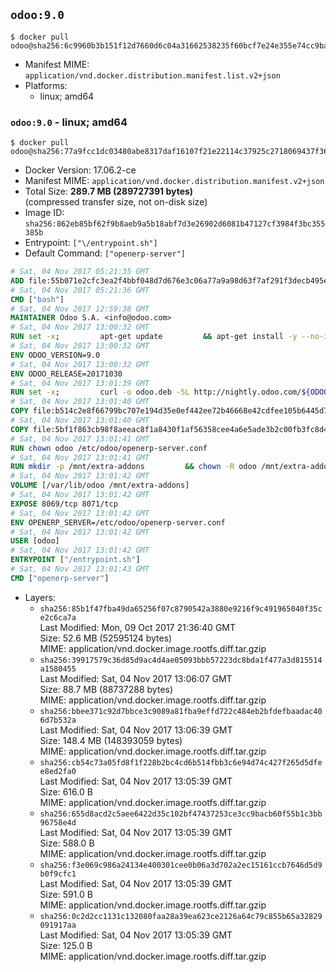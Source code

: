 ## `odoo:9.0`

```console
$ docker pull odoo@sha256:6c9960b3b151f12d7660d6c04a31662538235f60bcf7e24e355e74cc9ba48369
```

-	Manifest MIME: `application/vnd.docker.distribution.manifest.list.v2+json`
-	Platforms:
	-	linux; amd64

### `odoo:9.0` - linux; amd64

```console
$ docker pull odoo@sha256:77a9fcc1dc03480abe8317daf16107f21e22114c37925c2718069437f3653ec6
```

-	Docker Version: 17.06.2-ce
-	Manifest MIME: `application/vnd.docker.distribution.manifest.v2+json`
-	Total Size: **289.7 MB (289727391 bytes)**  
	(compressed transfer size, not on-disk size)
-	Image ID: `sha256:862eb85bf62f9b8aeb9a5b18abf7d3e26902d6081b47127cf3984f3bc355385b`
-	Entrypoint: `["\/entrypoint.sh"]`
-	Default Command: `["openerp-server"]`

```dockerfile
# Sat, 04 Nov 2017 05:21:35 GMT
ADD file:55b071e2cfc3ea2f4bbf048d7d676e3c06a77a9a98d63f7af291f3decb495ec8 in / 
# Sat, 04 Nov 2017 05:21:36 GMT
CMD ["bash"]
# Sat, 04 Nov 2017 12:59:38 GMT
MAINTAINER Odoo S.A. <info@odoo.com>
# Sat, 04 Nov 2017 13:00:32 GMT
RUN set -x;         apt-get update         && apt-get install -y --no-install-recommends             ca-certificates             curl             node-less             python-gevent             python-pip             python-renderpm             python-support             python-watchdog         && curl -o wkhtmltox.deb -SL http://nightly.odoo.com/extra/wkhtmltox-0.12.1.2_linux-jessie-amd64.deb         && echo '40e8b906de658a2221b15e4e8cd82565a47d7ee8 wkhtmltox.deb' | sha1sum -c -         && dpkg --force-depends -i wkhtmltox.deb         && apt-get -y install -f --no-install-recommends         && apt-get purge -y --auto-remove -o APT::AutoRemove::RecommendsImportant=false -o APT::AutoRemove::SuggestsImportant=false npm         && rm -rf /var/lib/apt/lists/* wkhtmltox.deb         && pip install psycogreen==1.0
# Sat, 04 Nov 2017 13:00:32 GMT
ENV ODOO_VERSION=9.0
# Sat, 04 Nov 2017 13:00:32 GMT
ENV ODOO_RELEASE=20171030
# Sat, 04 Nov 2017 13:01:39 GMT
RUN set -x;         curl -o odoo.deb -SL http://nightly.odoo.com/${ODOO_VERSION}/nightly/deb/odoo_${ODOO_VERSION}c.${ODOO_RELEASE}_all.deb         && echo '5062e9422ca76f89eaf3edff49e496ca916fcca5 odoo.deb' | sha1sum -c -         && dpkg --force-depends -i odoo.deb         && apt-get update         && apt-get -y install -f --no-install-recommends         && rm -rf /var/lib/apt/lists/* odoo.deb
# Sat, 04 Nov 2017 13:01:40 GMT
COPY file:b514c2e8f66799bc707e194d35e0ef442ee72b46668e42cdfee105b6445d7eb0 in / 
# Sat, 04 Nov 2017 13:01:40 GMT
COPY file:5bf1f863cb98f8aeeac8f1a8430f1af56358cee4a6e5ade3b2c00fb3fc8d4162 in /etc/odoo/ 
# Sat, 04 Nov 2017 13:01:41 GMT
RUN chown odoo /etc/odoo/openerp-server.conf
# Sat, 04 Nov 2017 13:01:41 GMT
RUN mkdir -p /mnt/extra-addons         && chown -R odoo /mnt/extra-addons
# Sat, 04 Nov 2017 13:01:42 GMT
VOLUME [/var/lib/odoo /mnt/extra-addons]
# Sat, 04 Nov 2017 13:01:42 GMT
EXPOSE 8069/tcp 8071/tcp
# Sat, 04 Nov 2017 13:01:42 GMT
ENV OPENERP_SERVER=/etc/odoo/openerp-server.conf
# Sat, 04 Nov 2017 13:01:42 GMT
USER [odoo]
# Sat, 04 Nov 2017 13:01:42 GMT
ENTRYPOINT ["/entrypoint.sh"]
# Sat, 04 Nov 2017 13:01:43 GMT
CMD ["openerp-server"]
```

-	Layers:
	-	`sha256:85b1f47fba49da65256f07c8790542a3880e9216f9c491965040f35ce2c6ca7a`  
		Last Modified: Mon, 09 Oct 2017 21:36:40 GMT  
		Size: 52.6 MB (52595124 bytes)  
		MIME: application/vnd.docker.image.rootfs.diff.tar.gzip
	-	`sha256:39917579c36d85d9ac4d4ae05093bbb57223dc8bda1f477a3d815514a1580455`  
		Last Modified: Sat, 04 Nov 2017 13:06:07 GMT  
		Size: 88.7 MB (88737288 bytes)  
		MIME: application/vnd.docker.image.rootfs.diff.tar.gzip
	-	`sha256:bbee371c92d7bbce3c9089a81fba9effd722c484eb2bfdefbaadac406d7b532a`  
		Last Modified: Sat, 04 Nov 2017 13:06:39 GMT  
		Size: 148.4 MB (148393059 bytes)  
		MIME: application/vnd.docker.image.rootfs.diff.tar.gzip
	-	`sha256:cb54c73a05fd8f1f228b2bc4cd6b514fbb3c6e94d74c427f265d5dfee8ed2fa0`  
		Last Modified: Sat, 04 Nov 2017 13:05:39 GMT  
		Size: 616.0 B  
		MIME: application/vnd.docker.image.rootfs.diff.tar.gzip
	-	`sha256:655d8acd2c5aee6422d35c102bf47437253ce3cc9bacb60f55b1c3bb96758e4d`  
		Last Modified: Sat, 04 Nov 2017 13:05:39 GMT  
		Size: 588.0 B  
		MIME: application/vnd.docker.image.rootfs.diff.tar.gzip
	-	`sha256:f3e069c986a24134e400301cee0b06a3d702a2ec15161ccb7646d5d9b0f9cfc1`  
		Last Modified: Sat, 04 Nov 2017 13:05:39 GMT  
		Size: 591.0 B  
		MIME: application/vnd.docker.image.rootfs.diff.tar.gzip
	-	`sha256:0c2d2cc1131c132080faa28a39ea623ce2126a64c79c855b65a32829091917aa`  
		Last Modified: Sat, 04 Nov 2017 13:05:39 GMT  
		Size: 125.0 B  
		MIME: application/vnd.docker.image.rootfs.diff.tar.gzip
